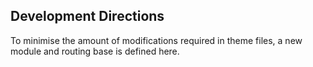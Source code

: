 ## Development Directions ##

To minimise the amount of modifications required in
theme files, a new module and routing base is defined
here.

